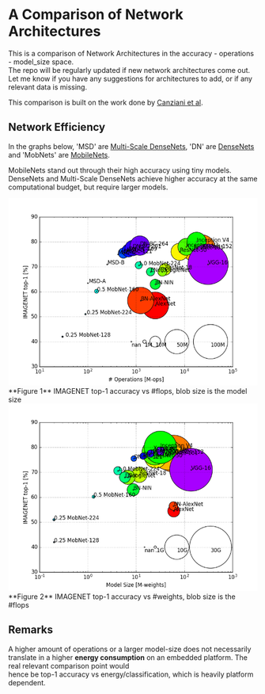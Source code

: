 # A Comparison of Network Architectures

This is a comparison of Network Architectures in the accuracy - operations - model_size space.  
The repo will be regularly updated if new network architectures come out. Let me know
if you have any suggestions for architectures to add, or if any relevant data is missing.

This comparison is built on the work done by [Canziani et al](https://arxiv.org/abs/1605.07678).  


## Network Efficiency
In the graphs below, 'MSD' are [Multi-Scale DenseNets](https://arxiv.org/abs/1703.09844), 'DN' are [DenseNets](https://arxiv.org/abs/1608.06993) and 'MobNets' are [MobileNets](https://arxiv.org/abs/1704.04861).

MobileNets stand out through their high accuracy using tiny models. 
DenseNets and Multi-Scale DenseNets achieve higher accuracy at the same computational budget, but require larger models.




<img src="https://raw.githubusercontent.com/BertMoons/Comparing-CNN-Architectures/master/figures/accuracy_ops_modelsize.png">
**Figure 1** IMAGENET top-1 accuracy vs #flops, blob size is the model size


<img src="https://raw.githubusercontent.com/BertMoons/Comparing-CNN-Architectures/master/figures/accuracy_modelsize_ops.png">
**Figure 2** IMAGENET top-1 accuracy vs #weights, blob size is the #flops

## Remarks

A higher amount of operations or a larger model-size does not necessarily translate in a 
higher __energy consumption__ on an embedded platform. The real relevant comparison point would  
hence be top-1 accuracy vs energy/classification, which is heavily platform dependent.
